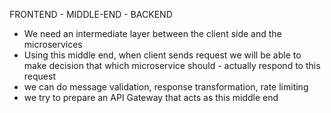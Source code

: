 FRONTEND - MIDDLE-END - BACKEND

- We need an intermediate layer between the client side and the microservices
- Using this middle end, when client sends request we will be able to make decision that which microservice should - actually respond to this request
- we can do message validation, response transformation, rate limiting
- we try to prepare an API Gateway that acts as this middle end
